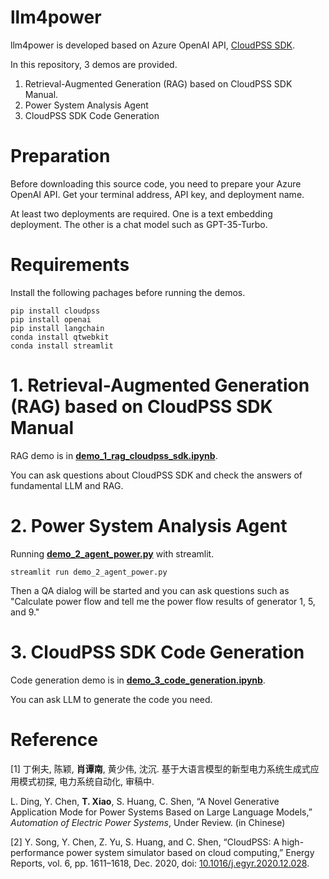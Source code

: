 # llm4power
llm4power is developed based on Azure OpenAI API, [CloudPSS SDK](https://docs.cloudpss.net/sdknew).

In this repository, 3 demos are provided. 

1. Retrieval-Augmented Generation (RAG) based on CloudPSS SDK Manual.
2. Power System Analysis Agent
3. CloudPSS SDK Code Generation

# Preparation
Before downloading this source code, you need to prepare your Azure OpenAI API. Get your terminal address, API key, and deployment name. 

At least two deployments are required. One is a text embedding deployment. The other is a chat model such as GPT-35-Turbo. 

# Requirements
Install the following pachages before running the demos. 
```
pip install cloudpss
pip install openai
pip install langchain
conda install qtwebkit
conda install streamlit
```

# 1. Retrieval-Augmented Generation (RAG) based on CloudPSS SDK Manual
RAG demo is in <u>**demo_1_rag_cloudpss_sdk.ipynb**</u>. 

You can ask questions about CloudPSS SDK and check the answers of fundamental LLM and RAG. 

# 2. Power System Analysis Agent
Running <u>**demo_2_agent_power.py**</u> with streamlit.

```
streamlit run demo_2_agent_power.py
```

Then a QA dialog will be started and you can ask questions such as "Calculate power flow and tell me the power flow results of generator 1, 5, and 9."

# 3. CloudPSS SDK Code Generation
Code generation demo is in <u>**demo_3_code_generation.ipynb**</u>.

You can ask LLM to generate the code you need. 

# Reference
[1] 丁俐夫, 陈颖, **肖谭南**, 黄少伟, 沈沉. 基于大语言模型的新型电力系统生成式应用模式初探, 电力系统自动化, 审稿中. 

L. Ding, Y. Chen, **T. Xiao**, S. Huang, C. Shen, “A Novel Generative Application Mode for Power Systems Based on Large Language Models,” *Automation of Electric Power Systems*, Under Review. (in Chinese)

[2] Y. Song, Y. Chen, Z. Yu, S. Huang, and C. Shen, “CloudPSS: A high-performance power system simulator based on cloud computing,” Energy Reports, vol. 6, pp. 1611–1618, Dec. 2020, doi: [10.1016/j.egyr.2020.12.028](https://www.sciencedirect.com/science/article/pii/S2352484720317297).
